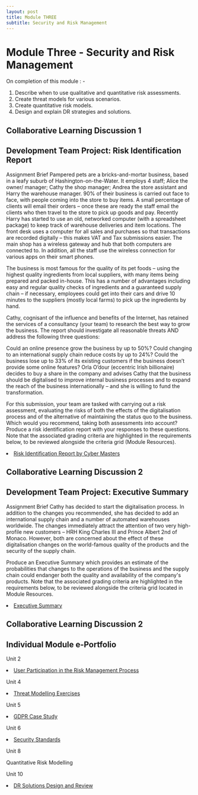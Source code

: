 ```yaml
---
layout: post
title: Module THREE
subtitle: Security and Risk Management
---
```

<h1>Module Three  - Security and Risk Management</h1>

On completion of this module : - 
<ol>
<li>Describe when to use qualitative and quantitative risk assessments.</li>
<li>Create threat models for various scenarios.</li>
<li>Create quantitative risk models.</li>
<li>Design and explain DR strategies and solutions.</li>
</ol>


## Collaborative Learning Discussion 1

## Development Team Project: Risk Identification Report
Assignment Brief
Pampered pets are a bricks-and-mortar business, based in a leafy suburb of Hashington-on-the-Water. It employs 4 staff; Alice the owner/ manager; Cathy the shop manager; Andrea the store assistant and Harry the warehouse manager. 90% of their business is carried out face to face, with people coming into the store to buy items. A small percentage of clients will email their orders – once these are ready the staff email the clients who then travel to the store to pick up goods and pay. Recently Harry has started to use an old, networked computer (with a spreadsheet package) to keep track of warehouse deliveries and item locations. The front desk uses a computer for all sales and purchases so that transactions are recorded digitally – this makes VAT and Tax submissions easier. The main shop has a wireless gateway and hub that both computers are connected to. In addition, all the staff use the wireless connection for various apps on their smart phones.

The business is most famous for the quality of its pet foods – using the highest quality ingredients from local suppliers, with many items being prepared and packed in-house. This has a number of advantages including easy and regular quality checks of ingredients and a guaranteed supply chain – if necessary, employees could get into their cars and drive 10 minutes to the suppliers (mostly local farms) to pick up the ingredients by hand.

Cathy, cognisant of the influence and benefits of the Internet, has retained the services of a consultancy (your team) to research the best way to grow the business. The report should investigate all reasonable threats AND address the following three questions:

Could an online presence grow the business by up to 50%?
Could changing to an international supply chain reduce costs by up to 24%?
Could the business lose up to 33% of its existing customers if the business doesn’t provide some online features?
Orla O’dour (eccentric Irish billionaire) decides to buy a share in the company and advises Cathy that the business should be digitalised to improve internal business processes and to expand the reach of the business internationally – and she is willing to fund the transformation.


For this submission, your team are tasked with carrying out a risk assessment, evaluating the risks of both the effects of the digitalisation process and of the alternative of maintaining the status quo to the business. Which would you recommend, taking both assessments into account? Produce a risk identification report with your responses to these questions. Note that the associated grading criteria are highlighted in the requirements below, to be reviewed alongside the criteria grid (Module Resources).

<li> <a href="https://github.com/DeepakSidhar/DeepakSidhar.github.io/blob/main/assets/ModuleThree/Risk%20Identification%20Report%20by%20Cyber%20Masters.pdf">Risk Identification Report by Cyber Masters</a></li>

## Collaborative Learning Discussion 2

## Development Team Project: Executive Summary
Assignment Brief
Cathy has decided to start the digitalisation process. In addition to the changes you recommended, she has decided to add an international supply chain and a number of automated warehouses worldwide. The changes immediately attract the attention of two very high-profile new customers – HRH King Charles III and Prince Albert 2nd of Monaco. However, both are concerned about the effect of these digitalisation changes on the world-famous quality of the products and the security of the supply chain.

Produce an Executive Summary which provides an estimate of the probabilities that changes to the operations of the business and the supply chain could endanger both the quality and availability of the company's products. Note that the associated grading criteria are highlighted in the requirements below, to be reviewed alongside the criteria grid located in Module Resources.

<li> <a href="https://github.com/DeepakSidhar/DeepakSidhar.github.io/blob/main/assets/ModuleThree/SRM_Unit-11_Development%20Team%20Project%20Executive%20Summary_CyberMasters_Assignment2%20(1).pdf">Executive Summary</a></li>




## Collaborative Learning Discussion 2

## Individual Module e-Portfolio

Unit 2


<li><a href="https://github.com/DeepakSidhar/DeepakSidhar.github.io/blob/main/assets/ModuleThree/User%20Participation%20in%20the%20Risk%20Management%20Process.pdf">User Participation in the Risk Management Process	</a></li>

Unit 4


<li><a href="https://github.com/DeepakSidhar/DeepakSidhar.github.io/blob/main/assets/ModuleThree/Threat%20Modelling%20Exercises.pdf">Threat Modelling Exercises		</a></li>

Unit 5


<li><a href="https://github.com/DeepakSidhar/DeepakSidhar.github.io/blob/main/assets/ModuleThree/GDPR%20Case%20Studies.pdf">GDPR Case Study		</a></li>

Unit 6


<li> <a href="https://github.com/DeepakSidhar/DeepakSidhar.github.io/blob/main/assets/ModuleThree/Security%20Standards.pdf">Security Standards	</a></li>

Unit 8


Quantitative Risk Modelling	

Unit 10


<li> <a href="https://github.com/DeepakSidhar/DeepakSidhar.github.io/blob/main/assets/ModuleThree/DR%20Solutions%20Design%20and%20Review.pdf">DR Solutions Design and Review</a></li>

